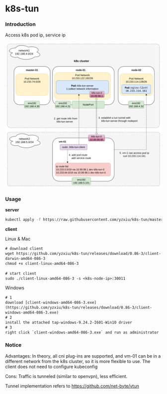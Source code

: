 # k8s-tun

### Introduction

Access k8s pod ip, service ip

![img.png](img.png)

### Usage

**server**

```bash
kubectl apply -f https://raw.githubusercontent.com/yzxiu/k8s-tun/master/deploy.yaml
```

**client**

Linux & Mac

```shell
# download client
wget https://github.com/yzxiu/k8s-tun/releases/download/0.86-3/client-darwin-amd64-086-3
chmod +x client-linux-amd64-086-3

# start client
sudo ./client-linux-amd64-086-3 -s <k8s-node-ip>:30011
```

Windows
```shell
# 1
download [client-windows-amd64-086-3.exe](https://github.com/yzxiu/k8s-tun/releases/download/0.86-3/client-windows-amd64-086-3.exe)
# 2
install the attached tap-windows-9.24.2-I601-Win10 driver
# 3
right click `client-windows-amd64-086-3.exe` and run as administrator
```

### Notice


Advantages: In theory, all cni plug-ins are supported, and vm-01 can be in a different network from the k8s cluster, so it is more flexible to use. The client does not need to configure kubeconfig

Cons: Traffic is tunneled (similar to openvpn), less efficient.

Tunnel implementation refers to https://github.com/net-byte/vtun